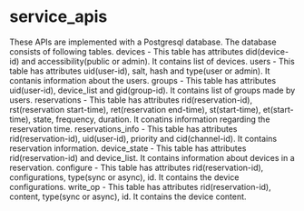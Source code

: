 # service_apis
These APIs are implemented with a Postgresql database. The database consists of following tables.
devices - This table has attributes did(device-id) and accessibility(public or admin). It contains list of devices.
users - This table has attributes uid(user-id), salt, hash and type(user or admin). It contanis information about the users.
groups - This table has attributes uid(user-id), device_list and gid(group-id). It contains list of groups made by users.
reservations - This table has attributes rid(reservation-id), rst(reservation start-time), ret(reservation end-time), st(start-time), et(start-time), state, frequency, duration. It conatins information regarding the reservation time. 
reservations_info - This table has attributes rid(reservation-id), uid(user-id), priority and cid(channel-id). It contains reservation information.
device_state - This table has attributes rid(reservation-id) and device_list. It contains information about devices in a reservation.
configure - This table has attributes rid(reservation-id), configurations, type(sync or async), id. It contains the device configurations.
write_op - This table has attributes rid(reservation-id), content, type(sync or async), id. It contains the device content.
